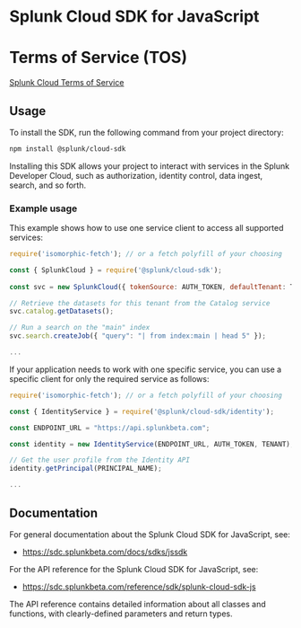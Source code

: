 # Splunk Cloud SDK for JavaScript

# Terms of Service (TOS)
[Splunk Cloud Terms of Service](https://www.splunk.com/en_us/legal/terms/splunk-cloud-pre-release-terms-of-service.html)

## Usage

To install the SDK, run the following command from your project directory:
```sh
npm install @splunk/cloud-sdk
```
Installing this SDK allows your project to interact with services in the Splunk Developer Cloud, such as authorization, identity control, data ingest, search, and so forth.

### Example usage

This example shows how to use one service client to access all supported services:

```js
require('isomorphic-fetch'); // or a fetch polyfill of your choosing

const { SplunkCloud } = require('@splunk/cloud-sdk');
 
const svc = new SplunkCloud({ tokenSource: AUTH_TOKEN, defaultTenant: TENANT });

// Retrieve the datasets for this tenant from the Catalog service
svc.catalog.getDatasets();

// Run a search on the "main" index
svc.search.createJob({ "query": "| from index:main | head 5" });

...

```

If your application needs to work with one specific service, you can use a specific client for only the required service as follows: 

```javascript
require('isomorphic-fetch'); // or a fetch polyfill of your choosing

const { IdentityService } = require('@splunk/cloud-sdk/identity');

const ENDPOINT_URL = "https://api.splunkbeta.com";

const identity = new IdentityService(ENDPOINT_URL, AUTH_TOKEN, TENANT);

// Get the user profile from the Identity API
identity.getPrincipal(PRINCIPAL_NAME);

...

```

## Documentation
For general documentation about the Splunk Cloud SDK for JavaScript, see:
- https://sdc.splunkbeta.com/docs/sdks/jssdk

For the API reference for the Splunk Cloud SDK for JavaScript, see:
- https://sdc.splunkbeta.com/reference/sdk/splunk-cloud-sdk-js

The API reference contains detailed information about all classes and functions, with clearly-defined parameters and return types.

